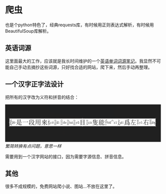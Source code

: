# 爬虫

也是个python特色了，经典requests库，有时候用正则表达式解析，有时候用BeautifulSoup库解析。

## 英语词源

这里面最大的工作，应该就是我长时间维护的一个[英语单词词源笔记](../../linguistics/英语词源/index.md)。我显然不可能自己手动去摘抄这些词源，只好找合适的网站，爬下来，然后手动再整理。

## 一个汉字正字法设计

把所有的汉字改为义符和拼音的结合：

![Screenshot](img/爬虫-1.png)
*繁简转换有点问题，意思一样*

需要用到一个汉字网站的接口，因为需要字源信息、拼音信息。

## 其他

很多不成规模的，免费网站爬小说、图站...不放在这里了。